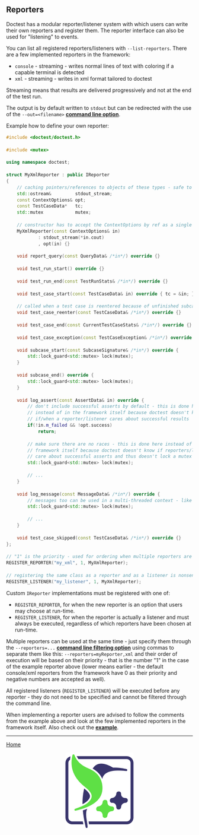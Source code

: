 ## Reporters

Doctest has a modular reporter/listener system with which users can write their own reporters and register them. The reporter interface can also be used for "listening" to events.

You can list all registered reporters/listeners with ```--list-reporters```. There are a few implemented reporters in the framework:
- ```console``` - streaming - writes normal lines of text with coloring if a capable terminal is detected
- ```xml``` - streaming - writes in xml format tailored to doctest

Streaming means that results are delivered progressively and not at the end of the test run.

The output is by default written to ```stdout``` but can be redirected with the use of the ```--out=<filename>``` [**command line option**](commandline.md).

Example how to define your own reporter:

```c++
#include <doctest/doctest.h>

#include <mutex>

using namespace doctest;

struct MyXmlReporter : public IReporter
{
    // caching pointers/references to objects of these types - safe to do
    std::ostream&         stdout_stream;
    const ContextOptions& opt;
    const TestCaseData*   tc;
    std::mutex            mutex;

    // constructor has to accept the ContextOptions by ref as a single argument
    MyXmlReporter(const ContextOptions& in)
            : stdout_stream(*in.cout)
            , opt(in) {}

    void report_query(const QueryData& /*in*/) override {}

    void test_run_start() override {}

    void test_run_end(const TestRunStats& /*in*/) override {}

    void test_case_start(const TestCaseData& in) override { tc = &in; }

    // called when a test case is reentered because of unfinished subcases
    void test_case_reenter(const TestCaseData& /*in*/) override {}

    void test_case_end(const CurrentTestCaseStats& /*in*/) override {}

    void test_case_exception(const TestCaseException& /*in*/) override {}

    void subcase_start(const SubcaseSignature& /*in*/) override {
        std::lock_guard<std::mutex> lock(mutex);
    }

    void subcase_end() override {
        std::lock_guard<std::mutex> lock(mutex);
    }

    void log_assert(const AssertData& in) override {
        // don't include successful asserts by default - this is done here
        // instead of in the framework itself because doctest doesn't know
        // if/when a reporter/listener cares about successful results
        if(!in.m_failed && !opt.success)
            return;

        // make sure there are no races - this is done here instead of in the
        // framework itself because doctest doesn't know if reporters/listeners
        // care about successful asserts and thus doesn't lock a mutex unnecessarily
        std::lock_guard<std::mutex> lock(mutex);

        // ...
    }

    void log_message(const MessageData& /*in*/) override {
        // messages too can be used in a multi-threaded context - like asserts
        std::lock_guard<std::mutex> lock(mutex);

        // ...
    }

    void test_case_skipped(const TestCaseData& /*in*/) override {}
};

// "1" is the priority - used for ordering when multiple reporters are used
REGISTER_REPORTER("my_xml", 1, MyXmlReporter);

// registering the same class as a reporter and as a listener is nonsense but it's possible
REGISTER_LISTENER("my_listener", 1, MyXmlReporter);
```

Custom `IReporter` implementations must be registered with one of:

* `REGISTER_REPORTER`, for when the new reporter is an option that users may choose at run-time.
* `REGISTER_LISTENER`, for when the reporter is actually a listener and must always be executed, regardless of which reporters have been chosen at run-time.

Multiple reporters can be used at the same time - just specify them through the ```--reporters=...``` [**command line filtering option**](commandline.md) using commas to separate them like this: ```--reporters=myReporter,xml``` and their order of execution will be based on their priority - that is the number "1" in the case of the example reporter above (lower means earlier - the default console/xml reporters from the framework have 0 as their priority and negative numbers are accepted as well).

All registered listeners (```REGISTER_LISTENER```) will be executed before any reporter - they do not need to be specified and cannot be filtered through the command line.

When implementing a reporter users are advised to follow the comments from the example above and look at the few implemented reporters in the framework itself. Also check out the [**example**](../../examples/all_features/reporters_and_listeners.cpp).

---------------

[Home](readme.md#reference)

<p align="center"><img src="../../scripts/data/logo/icon_2.svg"></p>
